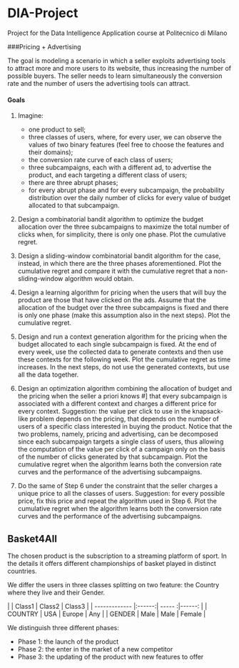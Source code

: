 # DIA-Project
Project for the Data Intelligence Application course at Politecnico di Milano

###Pricing + Advertising

 
The goal is modeling a scenario in which a seller exploits advertising tools to attract more and more users to its website,
thus increasing the number of possible buyers. The seller needs to learn simultaneously the conversion rate and the 
number of users the advertising tools can attract.
#### Goals
1. Imagine:
    * one product to sell;
    * three classes of users, where, for every user, we can observe the values of two binary features 
    (feel free to choose the features and their domains);
    * the conversion rate curve of each class of users;
    * three subcampaigns, each with a different ad, to advertise the product, and each targeting a different class 
    of users;
    * there are three abrupt phases;
    * for every abrupt phase and for every subcampaign, the probability distribution over the daily number of clicks for 
    every value of budget allocated to that subcampaign.

2. Design a combinatorial bandit algorithm to optimize the budget allocation over the three subcampaigns to maximize 
the total number of clicks when, for simplicity, there is only one phase. Plot the cumulative regret.

3. Design a sliding-window combinatorial bandit algorithm for the case, instead, in which there are the three phases 
aforementioned. Plot the cumulative regret and compare it with the cumulative regret that a non-sliding-window 
algorithm would obtain.

4. Design a learning algorithm for pricing when the users that will buy the product are those that have clicked 
on the ads. Assume that the allocation of the budget over the three subcampaigns is fixed and there is only one phase 
(make this assumption also in the next steps). Plot the cumulative regret.

5. Design and run a context generation algorithm for the pricing when the budget allocated to each single subcampaign 
is fixed. At the end of every week, use the collected data to generate contexts and then use these contexts for the 
following week. Plot the cumulative regret as time increases. In the next steps, do not use the generated contexts, 
but use all the data together.

6. Design an optimization algorithm combining the allocation of budget and the pricing when the seller a priori knows #]
that every subcampaign is associated with a different context and charges a different price for every context. 
Suggestion: the value per click to use in the knapsack-like problem depends on the pricing, 
that depends on the number of users of a specific class interested in buying the product. 
Notice that the two problems, namely, pricing and advertising, can be decomposed since each subcampaign 
targets a single class of users, thus allowing the computation of the value per click of a campaign only
on the basis of the number of clicks generated by that subcampaign. Plot the cumulative regret 
when the algorithm learns both the conversion rate curves and the performance of the advertising subcampaigns.

7. Do the same of Step 6 under the constraint that the seller charges a unique price to all the classes of users.
Suggestion: for every possible price, fix this price and repeat the algorithm used in Step 6.
Plot the cumulative regret when the algorithm learns both the conversion rate curves and the performance of
the advertising subcampaigns.


## Basket4All
The chosen product is the subscription to a streaming platform of sport.
In the details it offers different championships of basket played in distinct countries.

We differ the users in three classes splitting on two feature: the Country where they live and their Gender.


|               | Class1 | Class2 | Class3 |
| ------------- |:------:| ----- :|------: |
| COUNTRY       | USA    | Europe | Any    | 
| GENDER        | Male   | Male   | Female |

We distinguish three different phases:
* Phase 1: the launch of the product
* Phase 2: the enter in the market of a new competitor
* Phase 3: the updating of the product with new features to offer